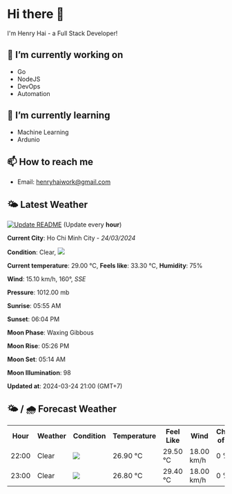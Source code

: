 # Hi there 👋

I'm Henry Hai - a Full Stack Developer!

## 🔭 I’m currently working on

- Go
- NodeJS
- DevOps
- Automation

## 🌱 I’m currently learning

- Machine Learning
- Ardunio

## 📫 How to reach me

- Email: <henryhaiwork@gmail.com>

## 🌤️ Latest Weather
[![Update README](https://github.com/henry0hai/henry0hai/actions/workflows/udpateReadme.yml/badge.svg)](https://github.com/henry0hai/henry0hai/actions/workflows/udpateReadme.yml)
(Update every **hour**)
<!-- CURRENT_WEATHER:START -->
**Current City**: Ho Chi Minh City - *24/03/2024*

**Condition**: Clear, <img src="https://cdn.weatherapi.com/weather/64x64/night/113.png"/>

**Current temperature**: 29.00 °C, **Feels like**: 33.30 °C, **Humidity**: 75%

**Wind**: 15.10 km/h, 160°, *SSE*

**Pressure**: 1012.00 mb

**Sunrise**: 05:55 AM

**Sunset**: 06:04 PM

**Moon Phase**: Waxing Gibbous

**Moon Rise**: 05:26 PM

**Moon Set**: 05:14 AM

**Moon Illumination**: 98

**Updated at**: 2024-03-24 21:00 (GMT+7)<!-- CURRENT_WEATHER:END -->

## 🌤️ / 🌧️ Forecast Weather
<!-- FORECAST_WEATHER:START -->
<table>
		<tr>
			<th>Hour</th>
			<th>Weather</th>
			<th>Condition</th>
			<th>Temperature</th>
			<th>Feel Like</th>
			<th>Wind</th>
			<th>Chance of Rain</th>
		</tr>
				<tr>
					<td>22:00</td>
					<td>Clear </td>
					<td><img src='https://cdn.weatherapi.com/weather/64x64/night/113.png'/></td>
					<td>26.90 °C</td>
					<td>29.50 °C</td>
					<td>18.00 km/h</td>
					<td>0 %</td>
				</tr>
				<tr>
					<td>23:00</td>
					<td>Clear </td>
					<td><img src='https://cdn.weatherapi.com/weather/64x64/night/113.png'/></td>
					<td>26.80 °C</td>
					<td>29.40 °C</td>
					<td>18.00 km/h</td>
					<td>0 %</td>
				</tr>
</table>
<!-- FORECAST_WEATHER:END -->
